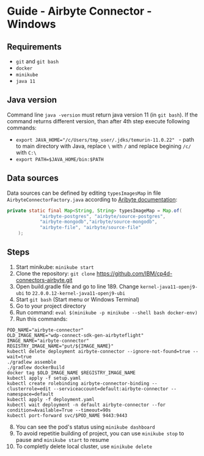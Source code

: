 # Guide - Airbyte Connector - Windows
## Requirements
- `git` and `git bash`
- `docker`
- `minikube`
- `java 11`

## Java version
Command line `java -version` must return java version 11 (in `git bash`). 
If the command returns different version, than after 4th step execute following commands:
- `export JAVA_HOME="/c/Users/tmp_user/.jdks/temurin-11.0.22" ` - path to main directory with Java, replace `\` with `/` and replace begining `/c/` with `C:\`
- `export PATH=$JAVA_HOME/bin:$PATH`

## Data sources

Data sources can be defined by editing `typesImagesMap` in file `AirbyteConnectorFactory.java` according to [Aribyte documentation](https://docs.airbyte.com/integrations/):
```java
private static final Map<String, String> typesImageMap = Map.of(
            "airbyte-postgres", "airbyte/source-postgres",
            "airbyte-mongodb","airbyte/source-mongodb",
            "airbyte-file", "airbyte/source-file"
    );
```

## Steps
1. Start minikube: `minikube start`
2. Clone the repository: `git clone` https://github.com/IBM/cp4d-connectors-airbyte.git
3. Open build.gradle file and go to line 189. 
Change `kernel-java11-openj9-ubi` to `22.0.0.12-kernel-java11-openj9-ubi`
4. Start `git bash` (Start menu or Windows Terminal)
5. Go to your project directory
6. Run command: `eval $(minikube -p minikube --shell bash docker-env)`
7. Run this commands:

```
POD_NAME="airbyte-connector"
OLD_IMAGE_NAME="wdp-connect-sdk-gen-airbyteflight"
IMAGE_NAME="airbyte-connector"
REGISTRY_IMAGE_NAME="put/${IMAGE_NAME}"
kubectl delete deployment airbyte-connector --ignore-not-found=true --wait=true
./gradlew assemble
./gradlew dockerBuild
docker tag $OLD_IMAGE_NAME $REGISTRY_IMAGE_NAME
kubectl apply -f setup.yaml
kubectl create rolebinding airbyte-connector-binding --clusterrole=edit --serviceaccount=default:airbyte-connector --namespace=default
kubectl apply -f deployment.yaml
kubectl wait deployment -n default airbyte-connector --for condition=Available=True --timeout=90s
kubectl port-forward svc/$POD_NAME 9443:9443
```

8. You can see the pod's status using `minikube dashboard`
9. To avoid repetitie building of project, you can use `minikube stop` to pause and `minikube start` to resume
10. To completly delete local cluster, use `minikube delete`
